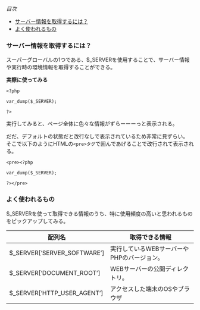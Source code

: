 *目次*
* [サーバー情報を取得するには？](#サーバー情報を取得するには？)
* [よく使われるもの](#よく使われるもの)

### サーバー情報を取得するには？
スーパーグローバルの1つである、$_SERVERを使用することで、サーバー情報や実行時の環境情報を取得することができる。

**実際に使ってみる**

    <?php

    var_dump($_SERVER);

    ?>

実行してみると、ページ全体に色々な情報がずらーーーっと表示される。

だだ、デフォルトの状態だと改行なしで表示されているため非常に見ずらい。  
そこで以下のようにHTMLの`<pre>タグ`で囲んであげることで改行されて表示される。

    <pre><?php

    var_dump($_SERVER);

    ?></pre>

### よく使われるもの

$_SERVERを使って取得できる情報のうち、特に使用頻度の高いと思われるものをピックアップしてみる。

|配列名|取得できる情報|
|-|-|
|$_SERVER[‘SERVER_SOFTWARE’]|実行しているWEBサーバーやPHPのバージョン。|
|$_SERVER[‘DOCUMENT_ROOT’]|WEBサーバーの公開ディレクトリ。|
|$_SERVER[‘HTTP_USER_AGENT’]|アクセスした端末のOSやブラウザ|

